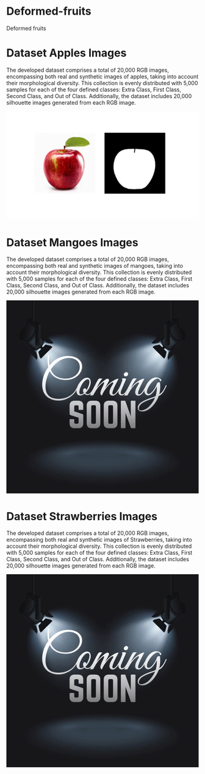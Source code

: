 # Deformed-fruits
Deformed fruits

# Dataset Apples Images
The developed dataset comprises a total of 20,000 RGB images, encompassing both real and synthetic images of apples, taking into account their morphological diversity. This collection is evenly distributed with 5,000 samples for each of the four defined classes: Extra Class, First Class, Second Class, and Out of Class. Additionally, the dataset includes 20,000 silhouette images generated from each RGB image.

![Image text](apple.png)


# Dataset Mangoes Images
The developed dataset comprises a total of 20,000 RGB images, encompassing both real and synthetic images of mangoes, taking into account their morphological diversity. This collection is evenly distributed with 5,000 samples for each of the four defined classes: Extra Class, First Class, Second Class, and Out of Class. Additionally, the dataset includes 20,000 silhouette images generated from each RGB image.

![Image text](coming-soon-vector-mystery-retail-600nw-614520563.webp)


# Dataset Strawberries Images
The developed dataset comprises a total of 20,000 RGB images, encompassing both real and synthetic images of Strawberries, taking into account their morphological diversity. This collection is evenly distributed with 5,000 samples for each of the four defined classes: Extra Class, First Class, Second Class, and Out of Class. Additionally, the dataset includes 20,000 silhouette images generated from each RGB image.

![Image text](coming-soon-vector-mystery-retail-600nw-614520563.webp)
